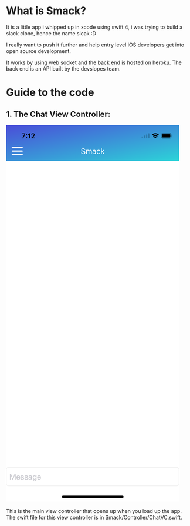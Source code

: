 # What is Smack?

It is a little app i whipped up in xcode using swift 4, i was trying to build a slack clone, hence the name slcak :D

I really want to push it further and help entry level iOS developers get into open source development.

It works by using web socket and the back end is hosted on heroku. The back end is an API built by the devslopes team.

# Guide to the code

## 1. The Chat View Controller:
![](Screenshots/4.png)

This is the main view controller that opens up when you load up the app. The swift file for this view controller is in Smack/Controller/ChatVC.swift.
